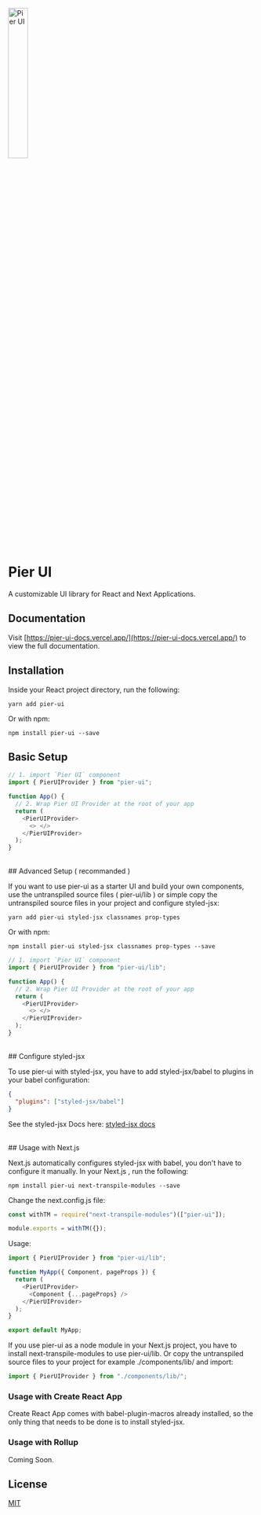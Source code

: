 <p>
  <a href="https://pier-ui-docs.vercel.app">
      <img width="28%" src="https://pier-ui-docs.vercel.app/_next/static/media/pier-logo.6038639a.png" alt="Pier UI" />
  </a>
</p>

# Pier UI

A customizable UI library for React and Next Applications.

## Documentation

Visit [https://pier-ui-docs.vercel.app/](https://pier-ui-docs.vercel.app/) to view the full documentation.

## Installation

Inside your React project directory, run the following:

```
yarn add pier-ui
```

Or with npm:

```
npm install pier-ui --save
```

## Basic Setup

```js
// 1. import `Pier UI` component
import { PierUIProvider } from "pier-ui";

function App() {
  // 2. Wrap Pier UI Provider at the root of your app
  return (
    <PierUIProvider>
      <> </>
    </PierUIProvider>
  );
}
```

<br />
## Advanced Setup ( recommanded )

If you want to use pier-ui as a starter UI and build your own components, use the untranspiled source files ( pier-ui/lib ) or simple copy the untranspiled source files in your project and configure styled-jsx:

```
yarn add pier-ui styled-jsx classnames prop-types
```

Or with npm:

```
npm install pier-ui styled-jsx classnames prop-types --save
```

```js
// 1. import `Pier UI` component
import { PierUIProvider } from "pier-ui/lib";

function App() {
  // 2. Wrap Pier UI Provider at the root of your app
  return (
    <PierUIProvider>
      <> </>
    </PierUIProvider>
  );
}
```

<br />
## Configure styled-jsx

To use pier-ui with styled-jsx, you have to add styled-jsx/babel to plugins in your babel configuration:

```json
{
  "plugins": ["styled-jsx/babel"]
}
```

See the styled-jsx Docs here: [styled-jsx docs](https://github.com/vercel/styled-jsx/blob/main/readme.md#getting-started")

<br />
## Usage with Next.js

Next.js automatically configures styled-jsx with babel, you don't have to configure it manually. In your Next.js , run the following:

```
npm install pier-ui next-transpile-modules --save
```

Change the next.config.js file:

```js
const withTM = require("next-transpile-modules")(["pier-ui"]);

module.exports = withTM({});
```

Usage:

```js
import { PierUIProvider } from "pier-ui/lib";

function MyApp({ Component, pageProps }) {
  return (
    <PierUIProvider>
      <Component {...pageProps} />
    </PierUIProvider>
  );
}

export default MyApp;
```

If you use pier-ui as a node module in your Next.js project, you have to install next-transpile-modules to use pier-ui/lib.
Or copy the untranspiled source files to your project for example ./components/lib/ and import:

```js
import { PierUIProvider } from "./components/lib/";
```

### Usage with Create React App

Create React App comes with babel-plugin-macros already installed, so the only thing that needs to be done is to install styled-jsx.

### Usage with Rollup

Coming Soon.

## License

[MIT](https://choosealicense.com/licenses/mit/)
